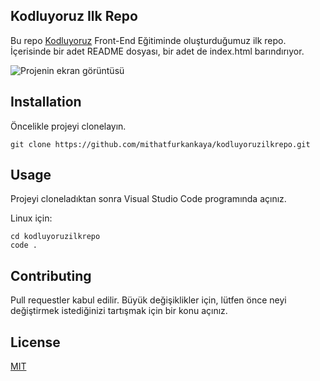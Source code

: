 ## Kodluyoruz Ilk Repo
Bu repo [Kodluyoruz](https://www.kodluyoruz.org) Front-End Eğitiminde oluşturduğumuz ilk repo. İçerisinde bir adet README dosyası, bir adet de index.html barındırıyor.

![Projenin ekran görüntüsü](![ss](https://user-images.githubusercontent.com/76450122/163646572-0b778e05-6c08-4354-a678-515658a88f05.png)
)

## Installation
Öncelikle projeyi clonelayın.
```
git clone https://github.com/mithatfurkankaya/kodluyoruzilkrepo.git
```

## Usage
Projeyi cloneladıktan sonra Visual Studio Code programında açınız.

Linux için:
```
cd kodluyoruzilkrepo
code .
```

## Contributing
Pull requestler kabul edilir. Büyük değişiklikler için, lütfen önce neyi değiştirmek istediğinizi tartışmak için bir konu açınız.

## License
[MIT](https://choosealicense.com/licenses/mit/)
